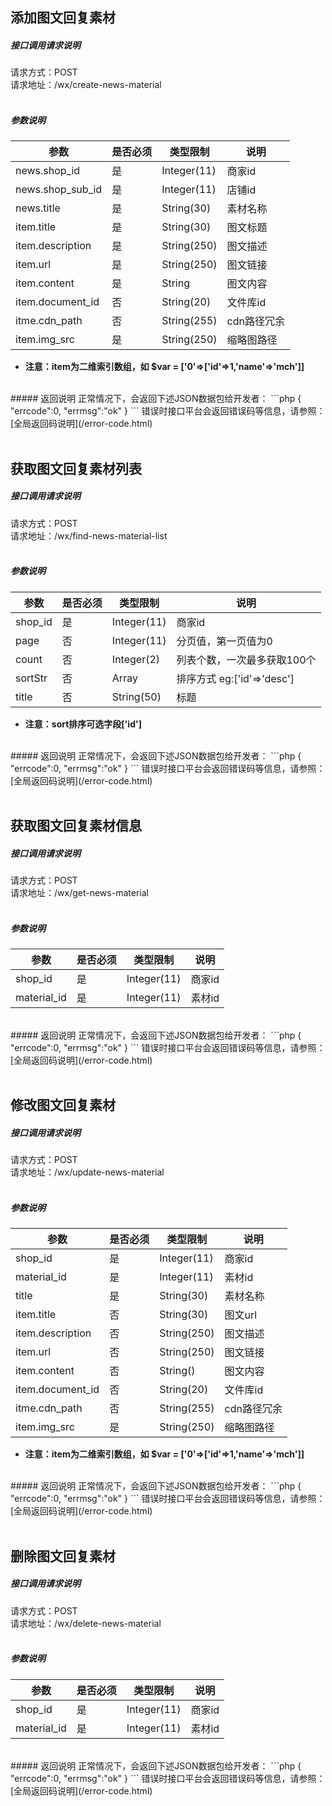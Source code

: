 
## __添加图文回复素材__
##### 接口调用请求说明
请求方式：POST
<br  />
请求地址：/wx/create-news-material
<br  /><br  />

##### 参数说明
| 参数 | 是否必须 | 类型限制 | 说明 |
| -- | -- | -- | -- |
| news.shop_id | 是 | Integer(11) | 商家id |
| news.shop_sub_id | 是 | Integer(11) | 店铺id |
| news.title | 是 | String(30) | 素材名称 |
| item.title | 是 | String(30) | 图文标题 |
| item.description | 是 | String(250) | 图文描述 |
| item.url | 是 | String(250)  | 图文链接|
| item.content | 是 | String  | 图文内容 |
| item.document_id | 否 | String(20)  | 文件库id |
| itme.cdn_path | 否 | String(255) |cdn路径冗余 |
| item.img_src | 是 | String(250)  | 缩略图路径 |
* **注意：item为二维索引数组，如 $var = ['0'=>['id'=>1,'name'=>'mch']]**

<br  />
##### 返回说明
正常情况下，会返回下述JSON数据包给开发者：
```php
{
    "errcode":0,
    "errmsg":"ok"
}
```
错误时接口平台会返回错误码等信息，请参照：
[全局返回码说明](/error-code.html)
<br  /><br  />


## __获取图文回复素材列表__
##### 接口调用请求说明
请求方式：POST
<br  />
请求地址：/wx/find-news-material-list
<br  /><br  />
##### 参数说明
| 参数 | 是否必须 | 类型限制 | 说明 |
| -- | -- | -- | -- |
| shop_id | 是 | Integer(11) | 商家id |
| page | 否 | Integer(11) | 分页值，第一页值为0 |
| count | 否 | Integer(2) | 列表个数，一次最多获取100个 |
| sortStr | 否 | Array | 排序方式 eg:['id'=>'desc'] |
| title | 否 | String(50) | 标题 |
* **注意：sort排序可选字段['id']**

<br  />
##### 返回说明
正常情况下，会返回下述JSON数据包给开发者：
```php
{
    "errcode":0,
    "errmsg":"ok"
}
```
错误时接口平台会返回错误码等信息，请参照：
[全局返回码说明](/error-code.html)
<br  /><br  />


## __获取图文回复素材信息__
##### 接口调用请求说明
请求方式：POST
<br  />
请求地址：/wx/get-news-material
<br  /><br  />
##### 参数说明
| 参数 | 是否必须 | 类型限制 | 说明 |
| -- | -- | -- | -- |
| shop_id | 是 | Integer(11) | 商家id |
| material_id | 是 | Integer(11) | 素材id |
<br  />
##### 返回说明
正常情况下，会返回下述JSON数据包给开发者：
```php
{
    "errcode":0,
    "errmsg":"ok"
}
```
错误时接口平台会返回错误码等信息，请参照：
[全局返回码说明](/error-code.html)
<br  /><br  />


## __修改图文回复素材__
##### 接口调用请求说明
请求方式：POST
<br  />
请求地址：/wx/update-news-material
<br  /><br  />
##### 参数说明
| 参数 | 是否必须 | 类型限制 | 说明 |
| -- | -- | -- | -- |
| shop_id | 是 | Integer(11) | 商家id |
| material_id | 是 | Integer(11) | 素材id |
| title | 是 | String(30) | 素材名称 |
| item.title | 否 | String(30) | 图文url |
| item.description | 否 | String(250) | 图文描述 |
| item.url | 否 | String(250)  | 图文链接|
| item.content | 否 | String()  | 图文内容 |
| item.document_id | 否 | String(20) | 文件库id |
| itme.cdn_path | 否 | String(255) |cdn路径冗余 |
| item.img_src | 是 | String(250)  | 缩略图路径 |
* **注意：item为二维索引数组，如 $var = ['0'=>['id'=>1,'name'=>'mch']]**

<br  />
##### 返回说明
正常情况下，会返回下述JSON数据包给开发者：
```php
{
    "errcode":0,
    "errmsg":"ok"
}
```
错误时接口平台会返回错误码等信息，请参照：
[全局返回码说明](/error-code.html)
<br  /><br  />


## __删除图文回复素材__
##### 接口调用请求说明
请求方式：POST
<br  />
请求地址：/wx/delete-news-material
<br  /><br  />
##### 参数说明
| 参数 | 是否必须 | 类型限制 | 说明 |
| -- | -- | -- | -- |
| shop_id | 是 | Integer(11) | 商家id |
| material_id | 是 | Integer(11) | 素材id |
<br  />
##### 返回说明
正常情况下，会返回下述JSON数据包给开发者：
```php
{
    "errcode":0,
    "errmsg":"ok"
}
```
错误时接口平台会返回错误码等信息，请参照：
[全局返回码说明](/error-code.html)
<br  /><br  />

